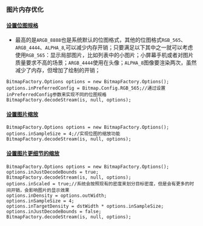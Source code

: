 ### 图片内存优化
#### [设置位图规格]()
+ 最高的是`ARGB_8888`也是系统默认的位图格式，其他的位图格式`RGB_565`、`ARGB_4444`、`ALPHA_8`,可以减少内存开销；只要满足以下其中之一就可以考虑使用`RGB_565`：显示局部图片，比如列表中的小图片；小屏幕手机或者对图片质量要求不高的场景；`ARGB_4444`使用在头像；`ALPHA_8`图像要渲染两次，虽然减少了内存，但增加了绘制的开销；

```
BitmapFactory.Options options = new BitmapFactory.Options();
options.inPreferredConfig = Bitmap.Config.RGB_565;//通过设置inPreferredConfig参数来实现不同的位图规格
BitmapFactory.decodeStream(is, null, options);
```
#### [设置图片缩放]()

```
BitmapFactory.Options options = new BitmapFactory.Options();
options.inSampleSize = 4;//实现位图的缩放功能
BitmapFactory.decodeStream(is, null, options);
```
#### [设置图片更细节的缩放]()

```
BitmapFactory.Options options = new BitmapFactory.Options();
options.inJustDecodeBounds = true;
BitmapFactory.decodeStream(is, null, options);
options.inScaled = true;//系统会按照现有的密度来划分目标密度，但是会有更多的时间开销，会影响图片的显示效果
options.inDensity = options.outWidth;
options.inSampleSize = 4;
options.inTargetDensity = dstWidth * options.inSampleSize;
options.inJustDecodeBounds = false;
BitmapFactory.decodeStream(is, null, options);
```
